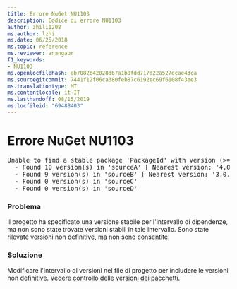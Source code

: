 ```yaml
---
title: Errore NuGet NU1103
description: Codice di errore NU1103
author: zhili1208
ms.author: lzhi
ms.date: 06/25/2018
ms.topic: reference
ms.reviewer: anangaur
f1_keywords:
- NU1103
ms.openlocfilehash: eb7082642028d67a1b8fdd717d22a527dcae43ca
ms.sourcegitcommit: 7441f12f06ca380feb87c6192ec69f6108f43ee3
ms.translationtype: MT
ms.contentlocale: it-IT
ms.lasthandoff: 08/15/2019
ms.locfileid: "69488403"
---
```

# <a name="nuget-error-nu1103"></a>Errore NuGet NU1103

<pre>Unable to find a stable package 'PackageId' with version (>= 3.0.0)<br/>  - Found 10 version(s) in 'sourceA' [ Nearest version: '4.0.0-rc-2129' ]<br/>  - Found 9 version(s) in 'sourceB' [ Nearest version: '3.0.0-beta-00032' ]<br/>  - Found 0 version(s) in 'sourceC'<br/>  - Found 0 version(s) in 'sourceD'</pre>

### <a name="issue"></a>Problema
Il progetto ha specificato una versione stabile per l'intervallo di dipendenze, ma non sono state trovate versioni stabili in tale intervallo. Sono state rilevate versioni non definitive, ma non sono consentite.

### <a name="solution"></a>Soluzione
Modificare l'intervallo di versioni nel file di progetto per includere le versioni non definitive. Vedere [controllo delle versioni dei pacchetti](../../concepts/package-versioning.md).